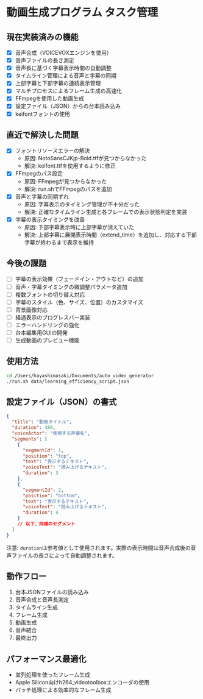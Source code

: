 # 動画生成プログラム タスク管理

## 現在実装済みの機能

- [x] 音声合成（VOICEVOXエンジンを使用）
- [x] 音声ファイルの長さ測定
- [x] 音声長に基づく字幕表示時間の自動調整
- [x] タイムライン管理による音声と字幕の同期
- [x] 上部字幕と下部字幕の連続表示管理
- [x] マルチプロセスによるフレーム生成の高速化
- [x] FFmpegを使用した動画生成
- [x] 設定ファイル（JSON）からの台本読み込み
- [x] keifontフォントの使用

## 直近で解決した問題

- [x] フォントリソースエラーの解決
  - 原因: NotoSansCJKjp-Bold.ttfが見つからなかった
  - 解決: keifont.ttfを使用するように修正
- [x] FFmpegのパス設定
  - 原因: FFmpegが見つからなかった
  - 解決: run.shでFFmpegのパスを追加
- [x] 音声と字幕の同期ずれ
  - 原因: 字幕表示のタイミング管理が不十分だった
  - 解決: 正確なタイムライン生成と各フレームでの表示状態判定を実装
- [x] 字幕の表示タイミングを改善
  - 原因: 下部字幕表示時に上部字幕が消えていた
  - 解決: 上部字幕に展開表示時間（extend_time）を追加し、対応する下部字幕が終わるまで表示を維持

## 今後の課題

- [ ] 字幕の表示効果（フェードイン・アウトなど）の追加
- [ ] 音声・字幕タイミングの微調整パラメータ追加
- [ ] 複数フォントの切り替え対応
- [ ] 字幕のスタイル（色、サイズ、位置）のカスタマイズ
- [ ] 背景画像対応
- [ ] 経過表示のプログレスバー実装
- [ ] エラーハンドリングの強化
- [ ] 台本編集用GUIの開発
- [ ] 生成動画のプレビュー機能

## 使用方法

```bash
cd /Users/hayashimasaki/Documents/auto_video_generator
./run.sh data/learning_efficiency_script.json
```

## 設定ファイル（JSON）の書式

```json
{
  "title": "動画タイトル",
  "duration": 480,
  "voiceActor": "使用する声優名",
  "segments": [
    {
      "segmentId": 1,
      "position": "top",
      "text": "表示するテキスト",
      "voiceText": "読み上げるテキスト",
      "duration": 3
    },
    {
      "segmentId": 2,
      "position": "bottom",
      "text": "表示するテキスト",
      "voiceText": "読み上げるテキスト",
      "duration": 4
    }
    // 以下、同様のセグメント
  ]
}
```

注意: `duration`は参考値として使用されます。実際の表示時間は音声合成後の音声ファイルの長さによって自動調整されます。

## 動作フロー

1. 台本JSONファイルの読み込み
2. 音声合成と音声長測定
3. タイムライン生成
4. フレーム生成
5. 動画生成
6. 音声結合
7. 最終出力

## パフォーマンス最適化

- 並列処理を使ったフレーム生成
- Apple Silicon向けh264_videotoolboxエンコーダの使用
- バッチ処理による効率的なフレーム生成